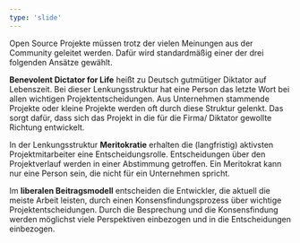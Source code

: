 ```yaml
---
type: 'slide'
---
```

Open Source Projekte müssen trotz der vielen Meinungen aus der Community geleitet werden. Dafür wird standardmäßig einer der drei folgenden Ansätze gewählt.

**Benevolent Dictator for Life** heißt zu Deutsch gutmütiger Diktator auf Lebenszeit. Bei dieser Lenkungsstruktur hat eine Person das letzte Wort bei allen wichtigen Projektentscheidungen. Aus Unternehmen stammende Projekte oder kleine Projekte werden oft durch diese Struktur gelenkt. Das sorgt dafür, dass sich das Projekt in die für die Firma/ Diktator gewollte Richtung entwickelt.

In der Lenkungsstruktur **Meritokratie** erhalten die (langfristig) aktivsten Projektmitarbeiter eine Entscheidungsrolle. Entscheidungen über den Projektverlauf werden in einer Abstimmung getroffen. Ein Meritokrat kann nur eine Person sein, die nicht für ein Unternehmen spricht.

Im **liberalen Beitragsmodell** entscheiden die Entwickler, die aktuell die meiste Arbeit leisten, durch einen Konsensfindungsprozess über wichtige Projektentscheidungen. Durch die Besprechung und die Konsensfindung werden möglichst viele Perspektiven einbezogen und in die Entscheidungen einbezogen.
